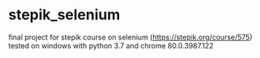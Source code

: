 # stepik_selenium
final project for stepik course on selenium (https://stepik.org/course/575)  
tested on windows with python 3.7 and chrome 80.0.3987.122
